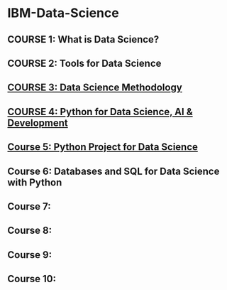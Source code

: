 # IBM-Data-Science
## COURSE 1: What is Data Science?
## COURSE 2: Tools for Data Science
## [COURSE 3: Data Science Methodology](https://github.com/chongna95/IBM-Data-Science/tree/main/Course%203:%20Data%20Science%20Methodology)
## [COURSE 4: Python for Data Science, AI & Development](https://github.com/chongna95/IBM-Data-Science/tree/main/Course%204:%20Python%20for%20Data%20Science%2C%20AI%20%26%20Development)
## [Course 5: Python Project for Data Science](https://github.com/chongna95/IBM-Data-Science/tree/main/Course%205:%20Python%20Project%20for%20Data%20Science)
## Course 6: Databases and SQL for Data Science with Python
## Course 7:
## Course 8:
## Course 9:
## Course 10:
